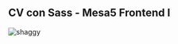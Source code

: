 ## CV con Sass - Mesa5 Frontend I

![shaggy](https://user-images.githubusercontent.com/52505789/177226121-786c54ef-a6a9-4227-920f-6db523e81582.png)
